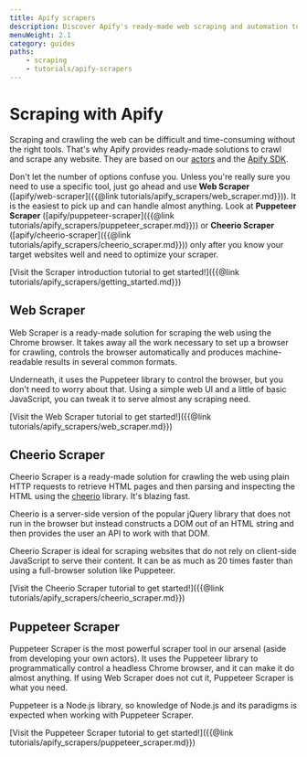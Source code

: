 ```yaml
---
title: Apify scrapers
description: Discover Apify's ready-made web scraping and automation tools. Compare Web Scraper, Cheerio Scraper and Puppeteer Scraper to decide which is right for you.
menuWeight: 2.1
category: guides
paths:
    - scraping
    - tutorials/apify-scrapers
---
```


# [](#apify-scrapers)Scraping with Apify

Scraping and crawling the web can be difficult and time-consuming without the right tools. That's why Apify provides ready-made solutions to crawl and scrape any website. They are based on our [actors](https://apify.com/actors) and the [Apify SDK](https://sdk.apify.com).

Don't let the number of options confuse you. Unless you're really sure you need to use a specific tool, just go ahead and use **Web Scraper** ([apify/web-scraper]({{@link tutorials/apify_scrapers/web_scraper.md}})). It is the easiest to pick up and can handle almost anything. Look at **Puppeteer Scraper** ([apify/puppeteer-scraper]({{@link tutorials/apify_scrapers/puppeteer_scraper.md}})) or **Cheerio Scraper** ([apify/cheerio-scraper]({{@link tutorials/apify_scrapers/cheerio_scraper.md}})) only after you know your target websites well and need to optimize your scraper.

[Visit the Scraper introduction tutorial to get started!]({{@link tutorials/apify_scrapers/getting_started.md}})

## [](#web-scraper)Web Scraper

Web Scraper is a ready-made solution for scraping the web using the Chrome browser. It takes away all the work necessary to set up a browser for crawling, controls the browser automatically and produces machine-readable results in several common formats.

Underneath, it uses the Puppeteer library to control the browser, but you don't need to worry about that. Using a simple web UI and a little of basic JavaScript, you can tweak it to serve almost any scraping need.

[Visit the Web Scraper tutorial to get started!]({{@link tutorials/apify_scrapers/web_scraper.md}})

## [](#cheerio-scraper)Cheerio Scraper

Cheerio Scraper is a ready-made solution for crawling the web using plain HTTP requests to retrieve HTML pages and then parsing and inspecting the HTML using the [cheerio](https://www.npmjs.com/package/cheerio) library. It's blazing fast.

Cheerio is a server-side version of the popular jQuery library that does not run in the browser but instead constructs a DOM out of an HTML string and then provides the user an API to work with that DOM.

Cheerio Scraper is ideal for scraping websites that do not rely on client-side JavaScript to serve their content. It can be as much as 20 times faster than using a full-browser solution like Puppeteer.

[Visit the Cheerio Scraper tutorial to get started!]({{@link tutorials/apify_scrapers/cheerio_scraper.md}})

## [](#puppeteer-scraper)Puppeteer Scraper

Puppeteer Scraper is the most powerful scraper tool in our arsenal (aside from developing your own actors). It uses the Puppeteer library to programmatically control a headless Chrome browser, and it can make it do almost anything. If using Web Scraper does not cut it, Puppeteer Scraper is what you need.

Puppeteer is a Node.js library, so knowledge of Node.js and its paradigms is expected when working with Puppeteer Scraper.

[Visit the Puppeteer Scraper tutorial to get started!]({{@link tutorials/apify_scrapers/puppeteer_scraper.md}})

